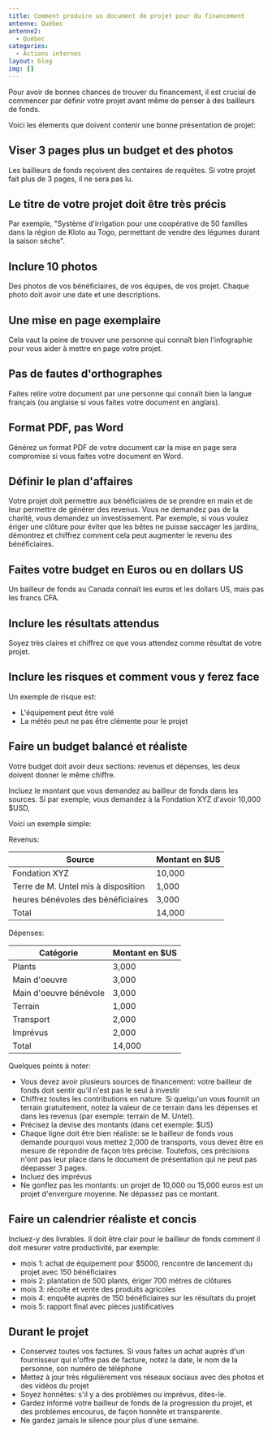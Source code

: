 ```yaml
---
title: Comment produire un document de projet pour du financement
antenne: Québec
antenne2:
  - Québec
categories:
  - Actions internes
layout: blog
img: []
---
```

Pour avoir de bonnes chances de trouver du financement, il est crucial de commencer par définir votre projet avant même de penser à des bailleurs de fonds. 

Voici les élements que doivent contenir une bonne présentation de projet:

## Viser 3 pages plus un budget et des photos

Les bailleurs de fonds reçoivent des centaires de requêtes. Si votre projet fait plus de 3 pages, il ne sera pas lu.

## Le titre de votre projet doit être très précis

Par exemple, "Système d'irrigation pour une coopérative de 50 familles dans la région de Kloto au Togo, permettant de vendre des légumes durant la saison sèche". 

## Inclure 10 photos

Des photos de vos bénéficiaires, de vos équipes, de vos projet. Chaque photo doit avoir une date et une descriptions.

## Une mise en page exemplaire

Cela vaut la peine de trouver une personne qui connaît bien l'infographie pour vous aider à mettre en page votre projet.

## Pas de fautes d'orthographes

Faites relire votre document par une personne qui connaït bien la langue français (ou anglaise si vous faites votre document en anglais). 

## Format PDF, pas Word

Générez un format PDF de votre document car la mise en page sera compromise si vous faites votre document en Word.

## Définir le plan d'affaires

Votre projet doit permettre aux bénéficiaires de se prendre en main et de leur permettre de générer des revenus. Vous ne demandez pas de la charité, vous demandez un investissement. Par exemple, si vous voulez ériger une clôture pour éviter que les bêtes ne puisse saccager les jardins, démontrez et chiffrez comment cela peut augmenter le revenu des bénéficiaires.

## Faites votre budget en Euros ou en dollars US

Un bailleur de fonds au Canada connaït les euros et les dollars US, mais pas les francs CFA.

## Inclure les résultats attendus

Soyez très claires et chiffrez ce que vous attendez comme résultat de votre projet.

## Inclure les risques et comment vous y ferez face

Un exemple de risque est: 

* L'équipement peut être volé
* La météo peut ne pas être clémente pour le projet

## Faire un budget balancé et réaliste

Votre budget doit avoir deux sections: revenus et dépenses, les deux doivent donner le même chiffre. 

Incluez le montant que vous demandez au bailleur de fonds dans les sources. Si par exemple, vous demandez à la Fondation XYZ d'avoir 10,000 $USD, 

Voici un exemple simple:

Revenus:

| Source     | Montant en $US  |
|------------|-----------------|
| Fondation XYZ | 10,000         |
| Terre de M. Untel mis à disposition | 1,000         |
| heures bénévoles des bénéficiaires | 3,000         |
| Total | 14,000         |

Dépenses:

| Catégorie  | Montant en $US  |
|------------|-----------------|
| Plants | 3,000         |
| Main d'oeuvre | 3,000         |
| Main d'oeuvre bénévole | 3,000         |
| Terrain | 1,000 |
| Transport | 2,000 |
| Imprévus | 2,000 |
| Total | 14,000         |

Quelques points à noter:

* Vous devez avoir plusieurs sources de financement: votre bailleur de fonds doit sentir qu'il n'est pas le seul à investir
* Chiffrez toutes les contributions en nature. Si quelqu'un vous fournit un terrain gratuitement, notez la valeur de ce terrain dans les dépenses et dans les revenus (par exemple: terrain de M. Untel).
* Précisez la devise des montants (dans cet exemple: $US)
* Chaque ligne doit être bien réaliste: se le bailleur de fonds vous demande pourquoi vous mettez 2,000 de transports, vous devez être en mesure de répondre de façon très précise. Toutefois, ces précisions n'ont pas leur place dans le document de présentation qui ne peut pas déepasser 3 pages.
* Incluez des imprévus 
* Ne gonflez pas les montants: un projet de 10,000 ou 15,000 euros est un projet d'envergure moyenne. Ne dépassez pas ce montant.

## Faire un calendrier réaliste et concis

Incluez-y des livrables. Il doit être clair pour le bailleur de fonds comment il doit mesurer votre productivité, par exemple:

* mois 1: achat de équipement pour $5000, rencontre de lancement du projet avec 150 bénéficiaires
* mois 2: plantation de 500 plants, ériger 700 mètres de clôtures
* mois 3: récolte et vente des produits agricoles
* mois 4: enquête auprès de 150 bénéficiaires sur les résultats du projet
* mois 5: rapport final avec pièces justificatives

## Durant le projet

* Conservez toutes vos factures. Si vous faites un achat auprès d'un fournisseur qui n'offre pas de facture, notez la date, le nom de la personne, son numéro de téléphone
* Mettez à jour très régulièrement vos réseaux sociaux avec des photos et des vidéos du projet
* Soyez honnêtes: s'il y a des problèmes ou imprévus, dites-le. 
* Gardez informé votre bailleur de fonds de la progression du projet, et des problèmes encourus, de façon honnête et transparente.
* Ne gardez jamais le silence pour plus d'une semaine.
